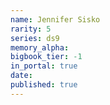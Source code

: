 ```yaml
---
name: Jennifer Sisko
rarity: 5
series: ds9
memory_alpha:
bigbook_tier: -1
in_portal: true
date:
published: true
---
```




